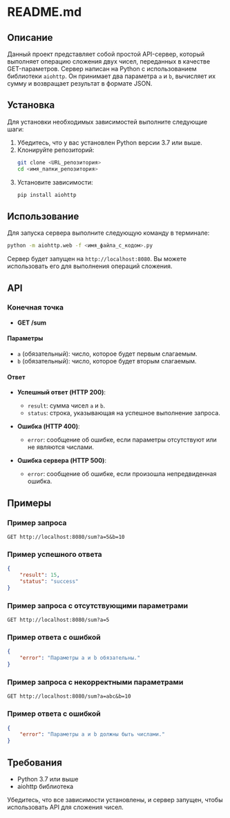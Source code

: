 # README.md

## Описание
Данный проект представляет собой простой API-сервер, который выполняет операцию сложения двух чисел, переданных в качестве GET-параметров. Сервер написан на Python с использованием библиотеки `aiohttp`. Он принимает два параметра `a` и `b`, вычисляет их сумму и возвращает результат в формате JSON.

## Установка
Для установки необходимых зависимостей выполните следующие шаги:

1. Убедитесь, что у вас установлен Python версии 3.7 или выше.
2. Клонируйте репозиторий:
   ```bash
   git clone <URL_репозитория>
   cd <имя_папки_репозитория>
   ```
3. Установите зависимости:
   ```bash
   pip install aiohttp
   ```

## Использование
Для запуска сервера выполните следующую команду в терминале:

```bash
python -m aiohttp.web -f <имя_файла_с_кодом>.py
```

Сервер будет запущен на `http://localhost:8080`. Вы можете использовать его для выполнения операций сложения.

## API
### Конечная точка
- **GET /sum**

#### Параметры
- `a` (обязательный): число, которое будет первым слагаемым.
- `b` (обязательный): число, которое будет вторым слагаемым.

#### Ответ
- **Успешный ответ (HTTP 200)**:
  - `result`: сумма чисел `a` и `b`.
  - `status`: строка, указывающая на успешное выполнение запроса.

- **Ошибка (HTTP 400)**:
  - `error`: сообщение об ошибке, если параметры отсутствуют или не являются числами.

- **Ошибка сервера (HTTP 500)**:
  - `error`: сообщение об ошибке, если произошла непредвиденная ошибка.

## Примеры
### Пример запроса
```http
GET http://localhost:8080/sum?a=5&b=10
```

### Пример успешного ответа
```json
{
    "result": 15,
    "status": "success"
}
```

### Пример запроса с отсутствующими параметрами
```http
GET http://localhost:8080/sum?a=5
```

### Пример ответа с ошибкой
```json
{
    "error": "Параметры a и b обязательны."
}
```

### Пример запроса с некорректными параметрами
```http
GET http://localhost:8080/sum?a=abc&b=10
```

### Пример ответа с ошибкой
```json
{
    "error": "Параметры a и b должны быть числами."
}
```

## Требования
- Python 3.7 или выше
- aiohttp библиотека

Убедитесь, что все зависимости установлены, и сервер запущен, чтобы использовать API для сложения чисел.
